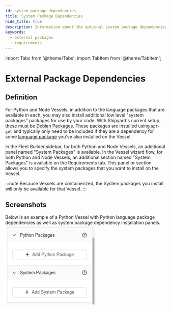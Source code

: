 ```yaml
---
id: system-package-dependencies
title: System Package Dependencies
hide_title: true
description: Information about the optional system package dependencies section of the requirements tab.
keywords:
  - external packages
  - requirements
---
```


import Tabs from '@theme/Tabs';
import TabItem from '@theme/TabItem';

# External Package Dependencies

## Definition

For Python and Node Vessels, in addition to the language packages that are available in each, you may also install additional low level "system packages" packages for use by your code. With Shipyard's current setup, these must be [Debian Packages](https://www.debian.org/distrib/packages). These packages are installed using `apt-get` and typically only need to be included if they are a dependency for some [language package](external-package-dependencies.md) you've also installed on the Vessel.

In the Fleet Builder sidebar, for both Python and Node Vessels, an additional panel named "System Packages" is available. In the Vessel wizard flow, for both Python and Node Vessels, an additional section named "System Packages" is available on the Requirements tab. This panel or section allows you to specify the system packages that you want to install on the Vessel. 

:::note
Because Vessels are containerized, the System packages you install will only be available for that Vessel.
:::

## Screenshots
Below is an example of a Python Vessel with Python language package dependencies as well as system package dependency installation panels.
![System Packages - Fleet Builder](../../.gitbook/assets/python-and-system-packages.png)

